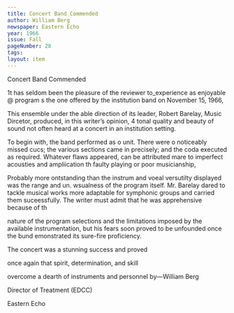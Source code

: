 ```yaml
---
title: Concert Band Commended
author: William Berg
newspaper: Eastern Echo
year: 1966
issue: Fall
pageNumber: 28
tags:
layout: item
---
```


Concert Band Commended

1t has seldom been the pleasure of the reviewer to_experience as enjoyable @ program s the one offered by the institution band on November 15, 1966,

This ensemble under the able direction of its leader, Robert Barelay, Music Dircetor, produced, in this writer’s opinion, 4 tonal quality and beauty of sound not often heard at a concert in an institution setting.

To begin with, the band performed as o unit. There were o noticeably missed cucs; the various sections came in precisely; and the coda executed as required. Whatever flaws appeared, can be attributed mare to imperfect acousties and ampliication th faulty playing or poor musicianship,

Probably more ontstanding than the instrum and voeal versutilty displayed was the range and un. wsualness of the program itself. Mr. Barelay dared to tackle musical works more adaptable for symphonic groups and carried them suceessfully. The writer must admit that he was apprehensive because of th

nature of the program selections and the limitations imposed by the available instrumentation, but his fears soon proved to be unfounded once the bund emonstrated its sure-fire proficiency.

The concert was a stunning success and proved

once again that spirit, determination, and skill

overcome a dearth of instruments and personnel by—William Berg

Director of Treatment (EDCC)

Eastern Echo
